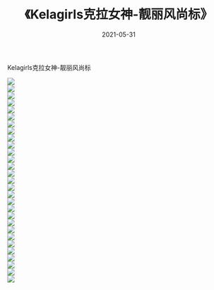﻿---
layout: post
title:  《Kelagirls克拉女神-靓丽风尚标》
date:   2021-05-31
img: http://img.660000.xyz/Sharelink/网络美图/2021/Kelagirls克拉女神-靓丽风尚标/000.jpg
categories: [美女, 清纯, 唯美]
---

Kelagirls克拉女神-靓丽风尚标

  ![](http://img.660000.xyz/Sharelink/网络美图/2021/Kelagirls克拉女神-靓丽风尚标/001.jpg) <br> ![](http://img.660000.xyz/Sharelink/网络美图/2021/Kelagirls克拉女神-靓丽风尚标/002.jpg) <br> ![](http://img.660000.xyz/Sharelink/网络美图/2021/Kelagirls克拉女神-靓丽风尚标/003.jpg) <br> ![](http://img.660000.xyz/Sharelink/网络美图/2021/Kelagirls克拉女神-靓丽风尚标/004.jpg) <br> ![](http://img.660000.xyz/Sharelink/网络美图/2021/Kelagirls克拉女神-靓丽风尚标/005.jpg) <br> ![](http://img.660000.xyz/Sharelink/网络美图/2021/Kelagirls克拉女神-靓丽风尚标/006.jpg) <br> ![](http://img.660000.xyz/Sharelink/网络美图/2021/Kelagirls克拉女神-靓丽风尚标/007.jpg) <br> ![](http://img.660000.xyz/Sharelink/网络美图/2021/Kelagirls克拉女神-靓丽风尚标/008.jpg) <br> ![](http://img.660000.xyz/Sharelink/网络美图/2021/Kelagirls克拉女神-靓丽风尚标/009.jpg) <br> ![](http://img.660000.xyz/Sharelink/网络美图/2021/Kelagirls克拉女神-靓丽风尚标/010.jpg) <br> ![](http://img.660000.xyz/Sharelink/网络美图/2021/Kelagirls克拉女神-靓丽风尚标/011.jpg) <br> ![](http://img.660000.xyz/Sharelink/网络美图/2021/Kelagirls克拉女神-靓丽风尚标/012.jpg) <br> ![](http://img.660000.xyz/Sharelink/网络美图/2021/Kelagirls克拉女神-靓丽风尚标/013.jpg) <br> ![](http://img.660000.xyz/Sharelink/网络美图/2021/Kelagirls克拉女神-靓丽风尚标/014.jpg) <br> ![](http://img.660000.xyz/Sharelink/网络美图/2021/Kelagirls克拉女神-靓丽风尚标/015.jpg) <br> ![](http://img.660000.xyz/Sharelink/网络美图/2021/Kelagirls克拉女神-靓丽风尚标/016.jpg) <br> ![](http://img.660000.xyz/Sharelink/网络美图/2021/Kelagirls克拉女神-靓丽风尚标/017.jpg) <br> ![](http://img.660000.xyz/Sharelink/网络美图/2021/Kelagirls克拉女神-靓丽风尚标/018.jpg) <br> ![](http://img.660000.xyz/Sharelink/网络美图/2021/Kelagirls克拉女神-靓丽风尚标/019.jpg) <br> ![](http://img.660000.xyz/Sharelink/网络美图/2021/Kelagirls克拉女神-靓丽风尚标/020.jpg) <br> ![](http://img.660000.xyz/Sharelink/网络美图/2021/Kelagirls克拉女神-靓丽风尚标/021.jpg) <br> ![](http://img.660000.xyz/Sharelink/网络美图/2021/Kelagirls克拉女神-靓丽风尚标/022.jpg) <br> ![](http://img.660000.xyz/Sharelink/网络美图/2021/Kelagirls克拉女神-靓丽风尚标/023.jpg) <br> ![](http://img.660000.xyz/Sharelink/网络美图/2021/Kelagirls克拉女神-靓丽风尚标/024.jpg) <br> ![](http://img.660000.xyz/Sharelink/网络美图/2021/Kelagirls克拉女神-靓丽风尚标/025.jpg) <br> ![](http://img.660000.xyz/Sharelink/网络美图/2021/Kelagirls克拉女神-靓丽风尚标/026.jpg) <br> ![](http://img.660000.xyz/Sharelink/网络美图/2021/Kelagirls克拉女神-靓丽风尚标/027.jpg) <br> ![](http://img.660000.xyz/Sharelink/网络美图/2021/Kelagirls克拉女神-靓丽风尚标/028.jpg) <br> ![](http://img.660000.xyz/Sharelink/网络美图/2021/Kelagirls克拉女神-靓丽风尚标/029.jpg) <br>